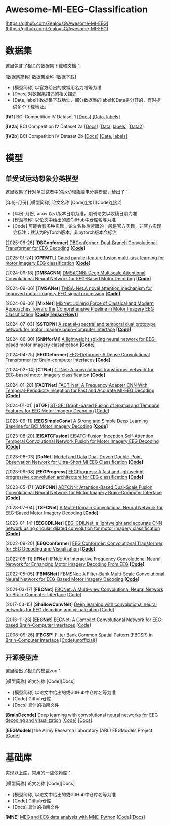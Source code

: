 # Awesome-MI-EEG-Classification

[https://github.com/ZealousG/Awesome-MI-EEG](https://github.com/ZealousG/Awesome-MI-EEG)

# 数据集

这里包含了相关的数据集下载和文档：

[数据集简称] 数据集全称 [数据下载] 

- [模型简称] 以官方给出的或常用名为准等为准
- [Docs] 对数据集描述的相关描述
- [Data, label] 数据集下载地址，部分数据集的label和Data是分开的，有时提供多个下载地址。

[**IV1**] BCI Competition IV Dataset 1 [[Docs](https://www.bbci.de/competition/iv/desc_1.html)] [[Data](https://www.bbci.de/competition/iv/download/index.html?agree=yes&submit=Submit), [labels](https://www.bbci.de/competition/iv/results/index.html#labels)]

[**IV2a**]  BCI Competition IV Dataset 2a [[Docs](https://www.bbci.de/competition/iv/desc_2a.pdf)] [[Data](https://www.bbci.de/competition/download/competition_iv/BCICIV_2a_gdf.zip), [labels](https://www.bbci.de/competition/iv/results/ds2a/true_labels.zip)] [[Data2](https://github.com/bregydoc/bcidatasetIV2a)] 

[**IV2b**] BCI Competition IV Dataset 2b [[Docs](https://www.bbci.de/competition/iv/desc_2b.pdf)] [[Data](https://www.bbci.de/competition/download/competition_iv/BCICIV_2b_gdf.zip), [labels](https://www.bbci.de/competition/iv/results/ds2b/true_labels.zip)]

# 模型

## 单受试运动想象分类模型

这里收集了针对单受试者中的运动想象脑电分类模型，给出了：

[年份-月份] [模型简称] 论文名称 [Code连接1][Code连接2]

- [年份-月份] arxiv 以v1版本日期为准，期刊论文以收稿日期为准
- [模型简称] 以论文中给出的或GitHub中仓库名等为准
- [Code] 可能会有多种实现，论文名称后紧跟的一般是官方实现，非官方实现会标注；默认为PyTorch版本，非pytorch版本会标注

[2025-06-26] [**DBConformer**] [DBConformer: Dual-Branch Convolutional Transformer for EEG Decoding](https://arxiv.org/abs/2506.21140) **[[Code](https://github.com/wzwvv/DBConformer)]**

[2025-01-24] [**GPFMTL**] [Gated parallel feature fusion multi-task learning for motor imagery EEG classification](https://www.sciencedirect.com/science/article/abs/pii/S0957417425022961) **[[Code](https://github.com/Henrywang621/GPFMTL-for-MI-EEG-classification)]**

[2024-09-18] [**DMSACNN**] [DMSACNN: Deep Multiscale Attentional Convolutional  Neural Network for EEG-Based Motor Decoding](https://ieeexplore.ieee.org/document/10906446) **[[Code](https://github.com/xingxin-99/DMSANet)]**

[2024-09-06] [**TMSANet**] [TMSA-Net:A novel attention mechanism for improved motor imagery EEG signal processing](https://www.sciencedirect.com/science/article/pii/S1746809424012473) **[[Code](https://github.com/Whit3Zhao/TMSA-Net)]**

[2024-09-06] [**MixNet**] [MixNet: Joining Force of Classical and Modern  Approaches Toward the Comprehensive Pipeline  in Motor Imagery EEG Classification](https://arxiv.org/abs/2409.04104) **[[Code(TensorFlow)](https://github.com/Max-Phairot-A/MixNet)]**

[2024-07-03] [**SSTDPN**] [A spatial–spectral and temporal dual prototype network for motor imagery brain–computer interface](https://arxiv.org/abs/2407.03177) **[[Code](https://github.com/hancan16/SST-DPN)]**

[2024-06-30] [**SNNforMI**] [A lightweight spiking neural network for EEG-based motor imagery classification](https://www.sciencedirect.com/science/article/abs/pii/S0893608025006215) **[[Code](https://github.com/Zhr1110/SnnForMI)]**

[2024-04-25] [**EEGDeformer**] [EEG-Deformer: A Dense Convolutional Transformer for Brain-computer Interfaces](https://arxiv.org/abs/2405.00719) **[[Code](https://github.com/yi-ding-cs/EEG-Deformer)]**

[2024-02-04] [**CTNet**] [CTNet: A convolutional transformer network for EEG-based motor imagery classification](https://www.nature.com/articles/s41598-024-71118-7) **[[Code](https://github.com/snailpt/CTNet)]**

[2024-01-28] [**FACTNet**] [FACT-Net: A Frequency Adapter CNN With Temporal-Periodicity Inception for Fast and Accurate MI-EEG Decoding](https://ieeexplore.ieee.org/document/10755982) **[[Code](https://github.com/Ktn1ga/EEG_FACT)]**

[2024-01-01] [**STGF**] [ST-GF: Graph-based Fusion of Spatial and  Temporal Features for EEG Motor Imagery  Decoding](https://ieeexplore.ieee.org/abstract/document/10822062) [[Code](https://github.com/guadawcz/ST-GF)]

[2023-09-11] [**EEGSimpleConv**] [A Strong and Simple Deep Learning Baseline  for BCI Motor Imagery Decoding](https://arxiv.org/abs/2309.07159) **[[Code](https://github.com/elouayas/EEGSimpleConv)]**

[2023-08-20] [**EISATCFusion**] [EISATC-Fusion: Inception Self-Attention  Temporal Convolutional Network Fusion  for Motor Imagery EEG Decoding](https://ieeexplore.ieee.org/document/10480732) **[[Code](https://github.com/LiangXiaohan506/EISATC-Fusion)]**

[2023-06-03] [**DoNet**] [Model and Data Dual-Driven Double-Point  Observation Network for Ultra-Short MI  EEG Classification](https://ieeexplore.ieee.org/document/10495129) **[[Code](https://github.com/Niu7750/DoNet/tree/main)]**

[2023-09-08] [**EEGProgress**] [EEGProgress: A fast and lightweight progressive convolution architecture for EEG classification](https://www.sciencedirect.com/science/article/abs/pii/S0010482523013665) **[[Code](https://github.com/OrangeP0P/EEGProgress)]**

[2023-05-17] [**ADFCNN**] [ADFCNN: Attention-Based Dual-Scale Fusion  Convolutional Neural Network for Motor  Imagery Brain–Computer Interface](https://ieeexplore.ieee.org/document/10356088) **[[Code](https://github.com/UM-Tao/ADFCNN-MI)]**

[2023-07-04] [**TSFCNet**] [A Multi-Domain Convolutional Neural Network  for EEG-Based Motor Imagery Decoding](https://ieeexplore.ieee.org/document/10275093) **[[Code](https://github.com/hongyizhi/TSFCNet)]**

[2023-01-14] [**EEGCDILNet**] [EEG-CDILNet: a lightweight and accurate CNN network using circular dilated convolution for motor imagery classification](https://iopscience.iop.org/article/10.1088/1741-2552/acee1f) **[[Code](https://github.com/xionghuiYu/EEG_CDILNet)]**

[2022-09-20] [**EEGConformer**] [EEG Conformer: Convolutional Transformer for EEG Decoding and Visualization](https://ieeexplore.ieee.org/document/9991178) **[[Code](https://github.com/eeyhsong/EEG-Conformer)]**

[2022-08-11] [**IFNet**] [IFNet: An Interactive Frequency Convolutional  Neural Network for Enhancing Motor  Imagery Decoding From EEG](https://ieeexplore.ieee.org/document/10070810) **[[Code](https://github.com/Jiaheng-Wang/IFNet)]**

[2022-05-05] [**FBMSNet**] [FBMSNet: A Filter-Bank Multi-Scale  Convolutional Neural Network for EEG-Based  Motor Imagery Decoding](https://ieeexplore.ieee.org/document/9837422) **[[Code](https://github.com/Want2Vanish/FBMSNet)]**

[2021-03-17] [**FBCNet**] [FBCNet: A Multi-view Convolutional Neural Network for Brain-Computer Interface](https://arxiv.org/abs/2104.01233) [[Code](https://github.com/ravikiran-mane/FBCNet)]

[2017-03-15] [**ShallowConvNet**] [Deep learning with convolutional neural networks for EEG decoding and visualization](https://arxiv.org/abs/1703.05051) [[Code](https://github.com/braindecode/braindecode/blob/master/braindecode/models/shallow_fbcsp.py)]

[2016-11-23] [**EEGNet**] [EEGNet: A Compact Convolutional Network for EEG-based Brain-Computer Interfaces](https://arxiv.org/abs/1611.08024) [[Code](https://github.com/aliasvishnu/EEGNet)]

[2008-09-26] [**FBCSP**] [Filter Bank Common Spatial Pattern (FBCSP) in Brain-Computer Interface](https://ieeexplore.ieee.org/document/4634130) [[Code(unofficial)](https://github.com/orvindemsy/BCICIV2a-FBCSP)]

## 开源模型库

这里给出了相关的模型zoo：

[模型简称] 论文名称 [Code][Docs]

- [模型简称] 以论文中给出的或GitHub中仓库名等为准
- [Code] Github仓库
- [Docs] 具体的指南文件

**[BrainDecode]** [Deep learning with convolutional neural networks for EEG decoding and visualization](https://arxiv.org/abs/1703.05051) [[Code](https://github.com/braindecode/braindecode/tree/master)] [[Docs](https://braindecode.org/dev/index.html)]

[**EEGModels**] the Army Research Laboratory (ARL) EEGModels Project [[Code](https://github.com/vlawhern/arl-eegmodels)]

# 基础库

实现以上库，常用的一些依赖库：

[模型简称] 论文名称 [Code][Docs]

- [模型简称] 以论文中给出的或GitHub中仓库名等为准
- [Code] Github仓库
- [Docs] 具体的指南文件

[**MNE**] [MEG and EEG data analysis with MNE-Python](https://www.frontiersin.org/journals/neuroscience/articles/10.3389/fnins.2013.00267/full) [[Code](https://github.com/mne-tools)][[Docs](https://mne.tools/stable/index.html#)]

